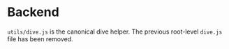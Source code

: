# Backend

`utils/dive.js` is the canonical dive helper. The previous root-level `dive.js` file has been removed.

